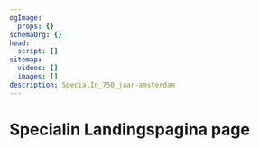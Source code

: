 ```yaml
---
ogImage:
  props: {}
schemaOrg: {}
head:
  script: []
sitemap:
  videos: []
  images: []
description: SpecialIn_750_jaar-amsterdam
---
```


# Specialin Landingspagina page
